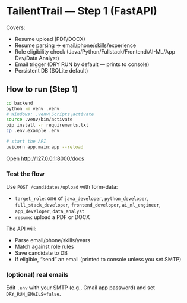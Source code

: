 # TailentTrail — Step 1 (FastAPI)

Covers:
- Resume upload (PDF/DOCX)
- Resume parsing → email/phone/skills/experience
- Role eligibility check (Java/Python/Fullstack/Frontend/AI-ML/App Dev/Data Analyst)
- Email trigger (DRY RUN by default — prints to console)
- Persistent DB (SQLite default)

## How to run (Step 1)

```bash
cd backend
python -m venv .venv
# Windows: .venv\Scripts\activate
source .venv/bin/activate
pip install -r requirements.txt
cp .env.example .env

# start the API
uvicorn app.main:app --reload
```

Open http://127.0.0.1:8000/docs

### Test the flow
Use `POST /candidates/upload` with form-data:
- `target_role`: one of
  `java_developer`, `python_developer`, `full_stack_developer`, `frontend_developer`, `ai_ml_engineer`, `app_developer`, `data_analyst`
- `resume`: upload a PDF or DOCX

The API will:
- Parse email/phone/skills/years
- Match against role rules
- Save candidate to DB
- If eligible, “send” an email (printed to console unless you set SMTP)

### (optional) real emails
Edit `.env` with your SMTP (e.g., Gmail app password) and set `DRY_RUN_EMAILS=false`.
